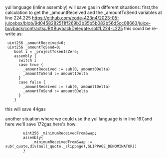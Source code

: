 yul language (inline assembly) will save gas in different situations:
first,the calculation to get the _amountReceived and the _amountToSend variables at line 224,225
https://github.com/code-423n4/2023-05-juicebox/blob/9d0458282511ff269b3b35b5b082b56d5cc08663/juice-buyback/contracts/JBXBuybackDelegate.sol#L224-L225
this could be re-write as:
```
 uint256 _amountReceived=0;
 uint256 _amountToSend=0;
    bool i = _projectTokenIsZero;
    assembly {
      switch i
      case true {
        _amountReceived := sub(0, amount0Delta)
        _amountToSend := amount1Delta
      }
      case false {
        _amountReceived := sub(0, amount1Delta)
        _amountToSend := amount0Delta
      }
    }
```
this will save 44gas

another situation where we could use the yul language is in line 197,and here we'll save 172gas,here's how:
```
        uint256 _minimumReceivedFromSwap;
        assembly{
            _minimumReceivedFromSwap := sub(_quote,div(mul(_quote,_slippage),SLIPPAGE_DENOMINATOR))
        }
```
